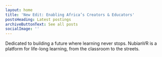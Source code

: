 ```yaml
---
layout: home
title: 'New Edit: Enabling Africa’s Creators & Educators'
postsHeading: Latest postings
archiveButtonText: See all posts
socialImage: ''
---
```

Dedicated to building a future where learning never stops. NubianVR is a platform for life-long learning, from the classroom to the streets.
